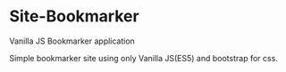 # Site-Bookmarker
Vanilla JS Bookmarker application

Simple bookmarker site using only Vanilla JS(ES5) and bootstrap for css.
